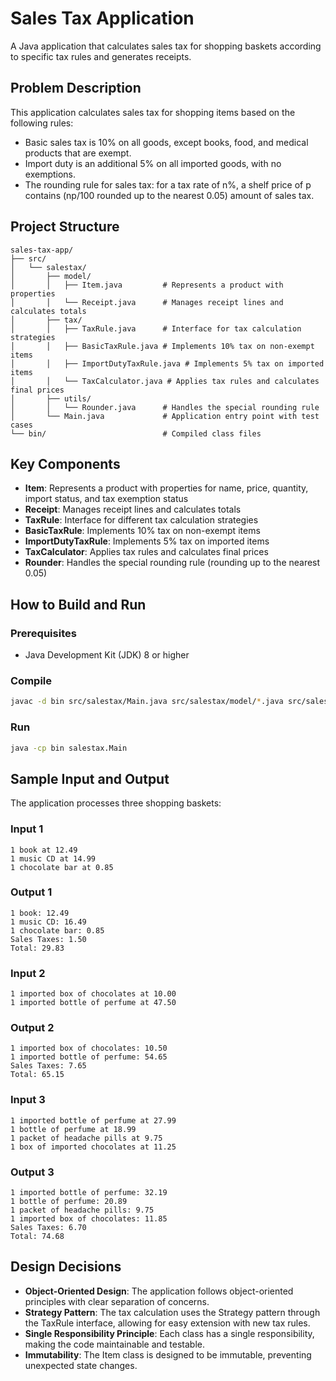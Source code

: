 # Sales Tax Application

A Java application that calculates sales tax for shopping baskets according to specific tax rules and generates receipts.

## Problem Description

This application calculates sales tax for shopping items based on the following rules:

- Basic sales tax is 10% on all goods, except books, food, and medical products that are exempt.
- Import duty is an additional 5% on all imported goods, with no exemptions.
- The rounding rule for sales tax: for a tax rate of n%, a shelf price of p contains (np/100 rounded up to the nearest 0.05) amount of sales tax.

## Project Structure

```
sales-tax-app/
├── src/
│   └── salestax/
│       ├── model/
│       │   ├── Item.java         # Represents a product with properties
│       │   └── Receipt.java      # Manages receipt lines and calculates totals
│       ├── tax/
│       │   ├── TaxRule.java      # Interface for tax calculation strategies
│       │   ├── BasicTaxRule.java # Implements 10% tax on non-exempt items
│       │   ├── ImportDutyTaxRule.java # Implements 5% tax on imported items
│       │   └── TaxCalculator.java # Applies tax rules and calculates final prices
│       ├── utils/
│       │   └── Rounder.java      # Handles the special rounding rule
│       └── Main.java             # Application entry point with test cases
└── bin/                          # Compiled class files
```

## Key Components

- **Item**: Represents a product with properties for name, price, quantity, import status, and tax exemption status
- **Receipt**: Manages receipt lines and calculates totals
- **TaxRule**: Interface for different tax calculation strategies
- **BasicTaxRule**: Implements 10% tax on non-exempt items
- **ImportDutyTaxRule**: Implements 5% tax on imported items
- **TaxCalculator**: Applies tax rules and calculates final prices
- **Rounder**: Handles the special rounding rule (rounding up to the nearest 0.05)

## How to Build and Run

### Prerequisites
- Java Development Kit (JDK) 8 or higher

### Compile
```bash
javac -d bin src/salestax/Main.java src/salestax/model/*.java src/salestax/tax/*.java src/salestax/utils/*.java
```

### Run
```bash
java -cp bin salestax.Main
```

## Sample Input and Output

The application processes three shopping baskets:

### Input 1
```
1 book at 12.49
1 music CD at 14.99
1 chocolate bar at 0.85
```

### Output 1
```
1 book: 12.49
1 music CD: 16.49
1 chocolate bar: 0.85
Sales Taxes: 1.50
Total: 29.83
```

### Input 2
```
1 imported box of chocolates at 10.00
1 imported bottle of perfume at 47.50
```

### Output 2
```
1 imported box of chocolates: 10.50
1 imported bottle of perfume: 54.65
Sales Taxes: 7.65
Total: 65.15
```

### Input 3
```
1 imported bottle of perfume at 27.99
1 bottle of perfume at 18.99
1 packet of headache pills at 9.75
1 box of imported chocolates at 11.25
```

### Output 3
```
1 imported bottle of perfume: 32.19
1 bottle of perfume: 20.89
1 packet of headache pills: 9.75
1 imported box of chocolates: 11.85
Sales Taxes: 6.70
Total: 74.68
```

## Design Decisions

- **Object-Oriented Design**: The application follows object-oriented principles with clear separation of concerns.
- **Strategy Pattern**: The tax calculation uses the Strategy pattern through the TaxRule interface, allowing for easy extension with new tax rules.
- **Single Responsibility Principle**: Each class has a single responsibility, making the code maintainable and testable.
- **Immutability**: The Item class is designed to be immutable, preventing unexpected state changes.